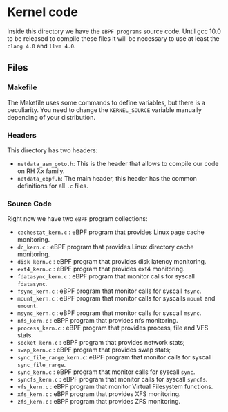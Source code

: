 # Kernel code

Inside this directory we have the `eBPF programs` source code. Until gcc 10.0 to be released to compile
these files it will be necessary to use at least the `clang 4.0` and `llvm 4.0`.

## Files

### Makefile

The Makefile uses some commands to define variables, but there is a peculiarity. You need to change
the `KERNEL_SOURCE` variable manually depending of your distribution.

### Headers

This directory has two headers:

-  `netdata_asm_goto.h`: This is the header that allows to compile our code on RH 7.x family.
-  `netdata_ebpf.h`: The main header, this header has the common definitions for all `.c` files. 

### Source Code

Right now we have two `eBPF` program collections:

-  `cachestat_kern.c`      : eBPF program that provides Linux page cache monitoring.
-  `dc_kern.c`             : eBPF program that provides Linux directory cache monitoring.
-  `disk_kern.c`           : eBPF program that provides disk latency monitoring.
-  `ext4_kern.c`           : eBPF program that provides ext4 monitoring.
-  `fdatasync_kern.c`      : eBPF program that monitor calls for syscall `fdatasync`.
-  `fsync_kern.c`          : eBPF program that monitor calls for syscall `fsync`.
-  `mount_kern.c`          : eBPF program that monitor calls for syscalls `mount` and `umount`.
-  `msync_kern.c`          : eBPF program that monitor calls for syscall `msync`.
-  `nfs_kern.c`            : eBPF program that provides nfs monitoring.
-  `process_kern.c`        : eBPF program that provides process, file and VFS stats.
-  `socket_kern.c`         : eBPF program that provides network stats;
-  `swap_kern.c`           : eBPF program that provides swap stats;
-  `sync_file_range_kern.c`: eBPF program that monitor calls for syscall `sync_file_range`.
-  `sync_kern.c`           : eBPF program that monitor calls for syscall `sync`.
-  `syncfs_kern.c`         : eBPF program that monitor calls for syscall `syncfs`.
-  `vfs_kern.c`            : eBPF program that monitor Virtual Filesystem functions.
-  `xfs_kern.c`            : eBPF program that provides XFS monitoring.
-  `zfs_kern.c`            : eBPF program that provides ZFS monitoring.

